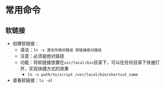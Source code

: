# 常用命令
## 软链接
- 创建软链接：
	- 语法：`ln -s 源文件绝对路径 软链接绝对路径`
	- 注意：必须是绝对路径
	- 功能：将软链接放置在`usr/local/bin`目录下，可以在任何目录下快速打开，实现快捷方式的效果
		- `ln -s path/to/script /usr/local/bin/shortcut_name`
- 查看软链接：`ls -al`
